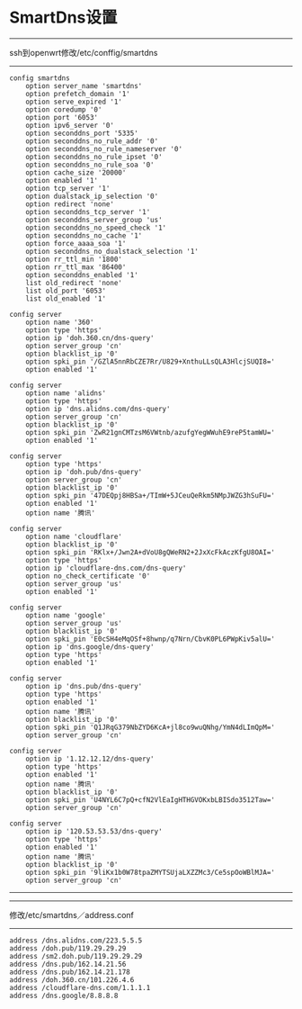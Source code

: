 # SmartDns设置
- - -
ssh到openwrt修改/etc/conffig/smartdns
_ _ _

    config smartdns
        option server_name 'smartdns'
        option prefetch_domain '1'
        option serve_expired '1'
        option coredump '0'
        option port '6053'
        option ipv6_server '0'
        option seconddns_port '5335'
        option seconddns_no_rule_addr '0'
        option seconddns_no_rule_nameserver '0'
        option seconddns_no_rule_ipset '0'
        option seconddns_no_rule_soa '0'
        option cache_size '20000'
        option enabled '1'
        option tcp_server '1'
        option dualstack_ip_selection '0'
        option redirect 'none'
        option seconddns_tcp_server '1'
        option seconddns_server_group 'us'
        option seconddns_no_speed_check '1'
        option seconddns_no_cache '1'
        option force_aaaa_soa '1'
        option seconddns_no_dualstack_selection '1'
        option rr_ttl_min '1800'
        option rr_ttl_max '86400'
        option seconddns_enabled '1'
        list old_redirect 'none'
        list old_port '6053'
        list old_enabled '1'

    config server
        option name '360'
        option type 'https'
        option ip 'doh.360.cn/dns-query'
        option server_group 'cn'
        option blacklist_ip '0'
        option spki_pin '/GZlA5nnRbCZE7Rr/U829+XnthuLLsQLA3HlcjSUQI8='
        option enabled '1'

    config server
        option name 'alidns'
        option type 'https'
        option ip 'dns.alidns.com/dns-query'
        option server_group 'cn'
        option blacklist_ip '0'
        option spki_pin 'ZwR21gnCMTzsM6VWtnb/azufgYegWWuhE9reP5tamWU='
        option enabled '1'

    config server
        option type 'https'
        option ip 'doh.pub/dns-query'
        option server_group 'cn'
        option blacklist_ip '0'
        option spki_pin '47DEQpj8HBSa+/TImW+5JCeuQeRkm5NMpJWZG3hSuFU='
        option enabled '1'
        option name '腾讯'

    config server
        option name 'cloudflare'
        option blacklist_ip '0'
        option spki_pin 'RKlx+/Jwn2A+dVoU8gQWeRN2+2JxXcFkAczKfgU8OAI='
        option type 'https'
        option ip 'cloudflare-dns.com/dns-query'
        option no_check_certificate '0'
        option server_group 'us'
        option enabled '1'

    config server
        option name 'google'
        option server_group 'us'
        option blacklist_ip '0'
        option spki_pin 'E0cSH4eMqOSf+8hwnp/q7Nrn/CbvK0PL6PWpKiv5alU='
        option ip 'dns.google/dns-query'
        option type 'https'
        option enabled '1'

    config server
        option ip 'dns.pub/dns-query'
        option type 'https'
        option enabled '1'
        option name '腾讯'
        option blacklist_ip '0'
        option spki_pin 'Q1JRqG379NbZYD6KcA+jl8co9wuQNhg/YmN4dLImQpM='
        option server_group 'cn'

    config server
        option ip '1.12.12.12/dns-query'
        option type 'https'
        option enabled '1'
        option name '腾讯'
        option blacklist_ip '0'
        option spki_pin 'U4NYL6C7pQ+cfN2VlEaIgHTHGVOKxbLBISdo3512Taw='
        option server_group 'cn'

    config server
        option ip '120.53.53.53/dns-query'
        option type 'https'
        option enabled '1'
        option name '腾讯'
        option blacklist_ip '0'
        option spki_pin '9liKx1b0W78tpaZMYTSUjaLXZZMc3/Ce5spOoWBlMJA='
        option server_group 'cn'


* * *

- - -
修改/etc/smartdns／address.conf
_ _ _

    address /dns.alidns.com/223.5.5.5
    address /doh.pub/119.29.29.29
    address /sm2.doh.pub/119.29.29.29
    address /dns.pub/162.14.21.56
    address /dns.pub/162.14.21.178
    address /doh.360.cn/101.226.4.6
    address /cloudflare-dns.com/1.1.1.1
    address /dns.google/8.8.8.8




